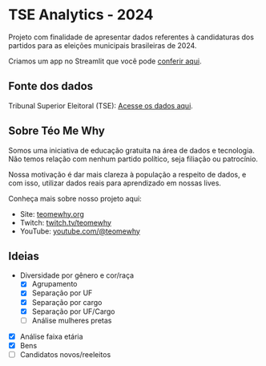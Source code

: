 # TSE Analytics - 2024

Projeto com finalidade de apresentar dados referentes à candidaturas dos partidos para as eleições municipais brasileiras de 2024.

Criamos um app no Streamlit que você pode [conferir aqui](https://tse-analytics.streamlit.app/).

## Fonte dos dados

Tribunal Superior Eleitoral (TSE): [Acesse os dados aqui](https://dados.gov.br/dados/conjuntos-dados/candidatos-2024).

## Sobre Téo Me Why

Somos uma iniciativa de educação gratuita na área de dados e tecnologia. Não temos relação com nenhum partido político, seja filiação ou patrocínio.

Nossa motivação é dar mais clareza à população a respeito de dados, e com isso, utilizar dados reais para aprendizado em nossas lives.

Conheça mais sobre nosso projeto aqui:
- Site: [teomewhy.org](https://teomewhy.org)
- Twitch: [twitch.tv/teomewhy](https://twitch.tv/teomewhy)
- YouTube: [youtube.com/@teomewhy](https://youtube.com/@teomewhy)

## Ideias

- Diversidade por gênero e cor/raça
    - [X] Agrupamento
    - [X] Separação por UF
    - [X] Separação por cargo
    - [X] Separação por UF/Cargo
    - [ ] Análise mulheres pretas

- [X] Análise faixa etária
- [X] Bens
- [ ] Candidatos novos/reeleitos
